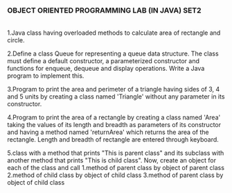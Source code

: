 <h3>OBJECT ORIENTED PROGRAMMING LAB (IN JAVA) SET2</h3>
<br>
1.Java class having overloaded methods to calculate area of rectangle
and circle.<br>

2.Define a class Queue for representing a queue data structure. The class must define a default constructor, a parameterized constructor and functions for enqueue, dequeue and display operations. Write a Java program to implement this.<br>

3.Program to print the area and perimeter of a triangle having sides of 3, 4 and 5 units by creating a class named 'Triangle' without any parameter in its constructor.<br>

4.Program to print the area of a rectangle by creating a class named 'Area' taking the values of its length and breadth as parameters of its constructor and having a method named 'returnArea' which returns the area of the rectangle. Length and breadth of rectangle are entered through keyboard.<br>

5.class with a method that prints "This is parent class" and its subclass with another method that prints "This is child class". Now, create an object for each of the class and call
1.method of parent class by object of parent class
2.method of child class by object of child class
3.method of parent class by object of child class



